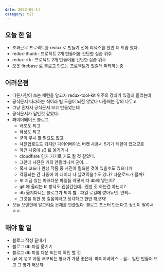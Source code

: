 ```yaml
---
date: 2022-06-14
category: til
---
```


## 오늘 한 일

- 초과근무 프로젝트를 redux 로 만들기 전에 리덕스를 한번 더 학습 했다.
- redux-thunk : 프로젝트 2개 만들어봄 간단한 실습 위주
- redux-rtk : 프로젝트 2개 만들어봄 간단한 실습 위주
- 오옷 firebase 로 블로그 만드는 프로젝트가 있길래 따라하는중

## 어려운점

- 다른사람이 쓰는 패턴을 알고자 redux-tool-kit 위주의 강좌가 있길래 들었는데
- 공식문서 따라하는 식이라 별 도움이 되진 않았다 나중에는 강의 나두고
- 그냥 혼자서 공식문서 보고 만들었는데
- 공식문서가 답인것 같았다.
- 파이어베이스 블로그
  - 배포도 되고
  - 작성도 되고
  - 굳이 푸시 할 필요도 없고
  - 사진업로드도 되지만 파이어베이스 버켓 사용시 5기가 제한이 있으므로
  - 이건 나중에 s3 로 옮기거나
  - cloudflare 인가 거기로 가도 될 것 같았다.
  - 그런데 사진은 거의 안올리니까 굳이...
  - 혹시 코드나 완성 작품 중 사진이 필요한 것이 있을수도 있으니까
  - 걱정되는 건 나중에 이 데이터 다 날려먹을수도 있나? 다운로드가 될까?
  - 또 지금 있는 마크다운 파일들 어떻게 다 db에 넣는지?
  - git 에 올리는 til 방식도 괜찮긴한데.. 괜한 짓 하는건 아닌지?
  - db 옮겨다니는 블로그가 되야 함.. 파일 로컬에 쌓아두면. 안되~
  - 그것을 위한 첫 걸음이라고 생각하고 한번 해보자!
- 오늘 오랜만에 알고리즘 문제를 안풀었다. 블로그 포스터 만든다고 정신이 팔려서 ㅎㅎ

## 해야 할 일

- 블로그 작성 끝내기
- 블로그 db 파일 옮기기
- 블로그 db 파일 다운 되는지 확인 할 것
- git 에 넣고 자동 배포되는 형태가 가장 좋은데. 파이어베이스... 음... 일단 만들어 보고 그 평가 해보자.
